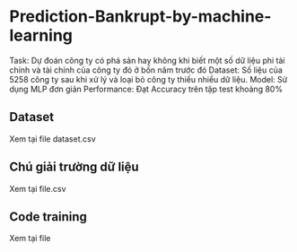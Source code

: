 # Prediction-Bankrupt-by-machine-learning

Task: Dự đoán công ty có phá sản hay không khi biết một số dữ liệu phi tài chính và tài chính của công ty đó ở bốn năm trước đó
Dataset: Số liệu của 5258 công ty sau khi xử lý và loại bỏ công ty thiếu nhiều dữ liệu.
Model: Sử dụng MLP đơn giản
Performance: Đạt Accuracy trên tập test khoảng 80%

## Dataset
Xem tại file dataset.csv

## Chú giải trường dữ liệu
Xem tại file.csv

## Code training
Xem tại file
